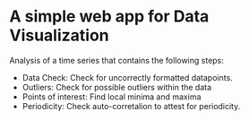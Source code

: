 # A simple web app for Data Visualization

Analysis of a time series that contains the following steps:
- Data Check: Check for uncorrectly formatted datapoints.
- Outliers: Check for possible outliers within the data
- Points of interest: Find local minima and maxima
- Periodicity: Check auto-corretalion to attest for periodicity.
